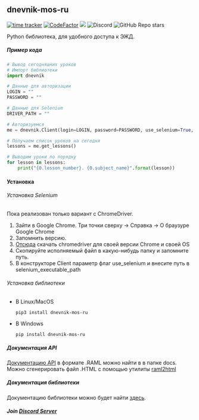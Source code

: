 ## dnevnik-mos-ru
[![time tracker](https://wakatime.com/badge/github/IvanProgramming/dnevnik_mos_ru.svg)](https://wakatime.com/badge/github/IvanProgramming/dnevnik_mos_ru)
[![CodeFactor](https://www.codefactor.io/repository/github/ivanprogramming/dnevnik_mos_ru/badge)](https://www.codefactor.io/repository/github/ivanprogramming/dnevnik_mos_ru)
[![](https://tokei.rs/b1/github/XAMPPRocky/tokei)](https://github.com/IvanProgramming/dnevnik_mos_ru)
![Discord](https://img.shields.io/discord/799693120358711356)
![GitHub Repo stars](https://img.shields.io/github/stars/IvanProgramming/dnevnik_mos_ru?style=social)

Python библиотека, для удобного доступа к ЭЖД.

##### Пример кода
```python
# Вывод сегодняшних уроков
# Импорт библиотеки
import dnevnik

# Данные для авторизации
LOGIN = ""
PASSWORD = ""

# Данные для Selenium
DRIVER_PATH = ""

# Авторизуемся
me = dnevnik.Client(login=LOGIN, password=PASSWORD, use_selenium=True, selenium_executable_path=DRIVER_PATH)

# Получаем список уроков на сегодня
lessons = me.get_lessons()

# Выводим уроки по порядку
for lesson in lessons:
    print("{0.lesson_number}. {0.subject_name}".format(lesson))
```
#### Установка

###### Установка Selenium
Пока реализован только вариант с ChromeDriver.
1. Зайти в Google Chrome. Три точки сверху -> Справка -> О браузуре Google Chrome
2. Запомнить версию.
3. [Отсюда](https://chromedriver.chromium.org/) скачать chromedriver для своей версии Chrome и своей OS
4. Скопируйте исполняемый файл в какую-нибудь папку и запомните путь.
5. В конструкторе Client параметр флаг use_selenium и внесите путь в selenium_executable_path

###### Установка библиотеки

- В Linux/MacOS 
    ```
    pip3 install dnevnik-mos-ru
    ``` 
- В Windows
    ```
    pip install dnevnik-mos-ru
    ``` 
 
##### Документация API
[Документацию API](/docs/API.raml) в формате .RAML можно найти в в папке docs. Можно сгенерировать файл .HTML с помощью
утилиты [raml2html](https://github.com/raml2html/raml2html)

##### Документация библиотеки
Документацию библиотеки можно будет найти [здесь](https://dnevnik.readthedocs.io/en/latest/). 

##### Join [Discord Server](https://discord.gg/qMUVFTXRcM)

